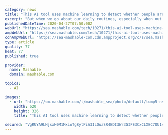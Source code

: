 ```yaml
---
category: news
title: "This AI tool uses machine learning to detect whether people are social distancing properly"
excerpt: "But when we go about our daily routines, especially when out on a grocery run or heading to the hospital, social distancing can be a challenging task to uphold. And some of us just have God awful spatial awareness in general."
publishedDateTime: 2020-04-27T07:50:00Z
webUrl: "https://sea.mashable.com/tech/10271/this-ai-tool-uses-machine-learning-to-detect-whether-people-are-social-distancing-properly"
ampWebUrl: "https://sea.mashable.com/tech/10271/this-ai-tool-uses-machine-learning-to-detect-whether-people-are-social-distancing-properly?amp=1"
cdnAmpWebUrl: "https://sea-mashable-com.cdn.ampproject.org/c/s/sea.mashable.com/tech/10271/this-ai-tool-uses-machine-learning-to-detect-whether-people-are-social-distancing-properly?amp=1"
type: article
quality: 77
heat: 77
published: true

provider:
  name: Mashable
  domain: mashable.com

topics:
  - AI

images:
  - url: "https://sm.mashable.com/t/mashable_sea/photo/default/tump5-nstfield-image-socialmediavar-1586911100_p856.620.jpg"
    width: 620
    height: 326
    title: "This AI tool uses machine learning to detect whether people are social distancing properly"

secured: "VgRUYA9LHjsxH0M1MxioTg8ytPiA3ILOuaSR4EDI3Wr3GIFE3CxCLXEC7OU1vQG04dLTR+6ExmQAjnDjPcpg1n9ulTAkUio06VCwTFVZRF1yDVeIIApKOryzd/kObsOQ4/Q/WY1wJVNw6Q2YfjkJzzShSlZEjkSjH1ae9pjQzY60i07tyvcx3R6uv2fEgVVkYJfsO8P7z9iAzt8okMg4o3wEQROgmxqV+c+wC0sAlW4n899bS4NmAo4dLVF35IC8qdB3QLjexkMkBr34eFX5+d36vPjPcSW8AYhTWuaDAoSBDjJp5ZYEp2PZ/KHW1/Qr;NYmbHnkQ4vRtKQEhuXJaVw=="
---
```


